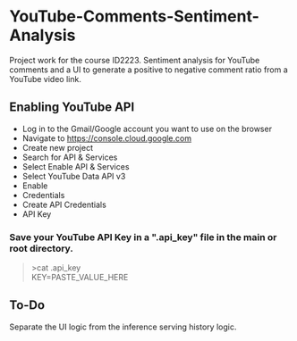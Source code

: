 # YouTube-Comments-Sentiment-Analysis
Project work for the course ID2223. Sentiment analysis for YouTube comments and a UI to generate a positive to negative comment ratio from a YouTube video link.

## Enabling YouTube API 

- Log in to the Gmail/Google account you want to use on the browser
- Navigate to https://console.cloud.google.com
- Create new project 
- Search for API & Services
- Select Enable API & Services
- Select YouTube Data API v3 
- Enable
- Credentials
- Create API Credentials
- API Key

### Save your YouTube API Key in a ".api_key" file in the main or root directory. 

> \>cat .api_key  
KEY=PASTE_VALUE_HERE

## To-Do

Separate the UI logic from the inference serving history logic. 